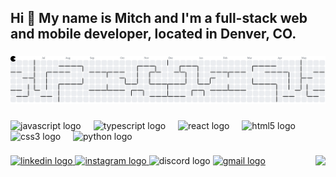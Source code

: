 <h2 align="left">Hi 👋  My name is Mitch and I'm a full-stack web and mobile developer, located in Denver, CO.</h2>

###

<picture>
  <source media="(prefers-color-scheme: dark)" srcset="https://raw.githubusercontent.com/mitchbrenner/mitchbrenner/output/pacman-contribution-graph-dark.svg">
  <source media="(prefers-color-scheme: light)" srcset="https://raw.githubusercontent.com/mitchbrenner/mitchbrenner/output/pacman-contribution-graph.svg">
  <img alt="pacman contribution graph" src="https://raw.githubusercontent.com/mitchbrenner/mitchbrenner/output/pacman-contribution-graph.svg">
</picture>


<!-- <picture> -->
  <!-- <source media="(prefers-color-scheme: dark)" srcset="https://raw.githubusercontent.com/mitchbrenner/mitchbrenner/output/github-snake-dark.svg" /> -->
   <!-- <source media="(prefers-color-scheme: light)" srcset="https://raw.githubusercontent.com/mitchbrenner/mitchbrenner/output/github-snake.svg" /> -->
   <!-- <img alt="github-snake" src="https://raw.githubusercontent.com/mitchbrenner/mitchbrenner/output/github-snake.svg" /> -->
 <!-- </picture> -->

###

<div align="left">
  <img src="https://cdn.jsdelivr.net/gh/devicons/devicon/icons/javascript/javascript-original.svg" height="30" alt="javascript logo"  />
  <img width="12" />
  <img src="https://cdn.jsdelivr.net/gh/devicons/devicon/icons/typescript/typescript-original.svg" height="30" alt="typescript logo"  />
  <img width="12" />
  <img src="https://cdn.jsdelivr.net/gh/devicons/devicon/icons/react/react-original.svg" height="30" alt="react logo"  />
  <img width="12" />
  <img src="https://cdn.jsdelivr.net/gh/devicons/devicon/icons/html5/html5-original.svg" height="30" alt="html5 logo"  />
  <img width="12" />
  <img src="https://cdn.jsdelivr.net/gh/devicons/devicon/icons/css3/css3-original.svg" height="30" alt="css3 logo"  />
  <img width="12" />
  <img src="https://cdn.jsdelivr.net/gh/devicons/devicon/icons/python/python-original.svg" height="30" alt="python logo"  />
</div>

###

<img align="right" height="150" src="https://pbs.twimg.com/profile_images/1593304942210478080/TUYae5z7_400x400.jpg"  />

###

<div align="left">
  <a href="https://www.linkedin.com/in/mitchell-brenner-124240230/" target="_blank">
    <img src="https://img.shields.io/static/v1?message=LinkedIn&logo=linkedin&label=&color=0077B5&logoColor=white&labelColor=&style=for-the-badge" height="35" alt="linkedin logo"  />
  </a>
  <a href="https://www.instagram.com/mitchellbrenner7/" target="_blank">
    <img src="https://img.shields.io/static/v1?message=Instagram&logo=instagram&label=&color=E4405F&logoColor=white&labelColor=&style=for-the-badge" height="35" alt="instagram logo"  />
  </a>
  <img src="https://img.shields.io/static/v1?message=Discord&logo=discord&label=&color=7289DA&logoColor=white&labelColor=&style=for-the-badge" height="35" alt="discord logo"  />
  <a href="mitchbrenner8@gmail.com" target="_blank">
    <img src="https://img.shields.io/static/v1?message=Gmail&logo=gmail&label=&color=D14836&logoColor=white&labelColor=&style=for-the-badge" height="35" alt="gmail logo"  />
  </a>
</div>

###
